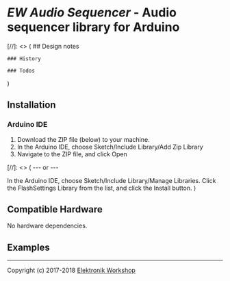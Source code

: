 # *EW Audio Sequencer* - Audio sequencer library for Arduino

[//]: <> (
    ## Design notes

    ### History

    ### Todos
)

## Installation
### Arduino IDE
1. Download the ZIP file (below) to your machine.
2. In the Arduino IDE, choose Sketch/Include Library/Add Zip Library
3. Navigate to the ZIP file, and click Open

[//]: <> (
--- or ---

In the Arduino IDE, choose Sketch/Include Library/Manage Libraries.  Click the FlashSettings Library from the list, and click the Install button.
)

## Compatible Hardware
No hardware dependencies.

## Examples


---
Copyright (c) 2017-2018 [Elektronik Workshop](http://elektronikworkshop.ch)


